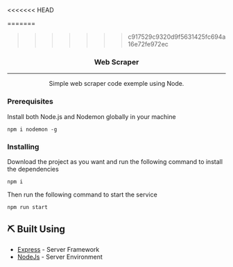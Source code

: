<<<<<<< HEAD

=======
>>>>>>> c917529c9320d9f5631425fc694a16e72fe972ec
<h3 align="center">Web Scraper</h3>

<div align="center">

</div>

---

<p align="center"> Simple web scraper code exemple using Node.
    <br> 
</p>

### Prerequisites

Install both Node.js and Nodemon globally in your machine 

```
npm i nodemon -g
```

### Installing

Download the project as you want and run the following command to install the dependencies

```
npm i
```

Then run the following command to start the service

```
npm run start
```

## ⛏️ Built Using <a name = "built_using"></a>

- [Express](https://expressjs.com/) - Server Framework
- [NodeJs](https://nodejs.org/en/) - Server Environment
